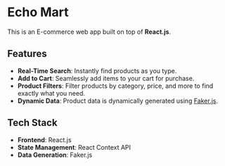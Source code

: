# Echo Mart

This is an E-commerce web app built on top of **React.js**.

## Features

- **Real-Time Search**: Instantly find products as you type.
- **Add to Cart**: Seamlessly add items to your cart for purchase.
- **Product Filters**: Filter products by category, price, and more to find exactly what you need.
- **Dynamic Data**: Product data is dynamically generated using [Faker.js](https://fakerjs.dev).

## Tech Stack

- **Frontend**: React.js
- **State Management**: React Context API
- **Data Generation**: Faker.js

